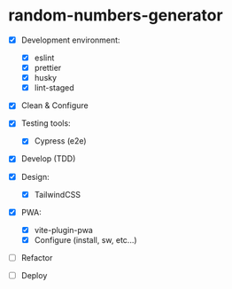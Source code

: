 # random-numbers-generator

- [x] Development environment:

  - [x] eslint
  - [x] prettier
  - [x] husky
  - [x] lint-staged

- [x] Clean & Configure

- [x] Testing tools:

  - [x] Cypress (e2e)

- [x] Develop (TDD)

- [x] Design:

  - [x] TailwindCSS

- [x] PWA:

  - [x] vite-plugin-pwa
  - [x] Configure (install, sw, etc...)

- [ ] Refactor

- [ ] Deploy
